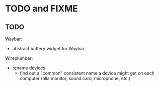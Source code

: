 # TODO and FIXME

## TODO

Waybar:
* abstract battery widget for Waybar

Wireplumber:
* rename devices
  * find out a "common" consistent name a device might get on each computer (alla monitor, sound card, microphone, etc.)
